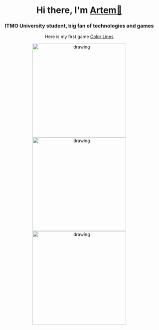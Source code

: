 <h1 align="center">Hi there, I'm <a href="https://t.me/temaaako" target="_blank">Artem🖖</a> </h1>
<h3 align="center">ITMO University student, big fan of technologies and games </h3>

<!--
**temaaako/temaaako** is a ✨ _special_ ✨ repository because its `README.md` (this file) appears on your GitHub profile.

Here are some ideas to get you started:

- 🔭 I’m currently working on ...
- 🌱 I’m currently learning ...
- 👯 I’m looking to collaborate on ...
- 🤔 I’m looking for help with ...
- 💬 Ask me about ...
- 📫 How to reach me: ...
- 😄 Pronouns: ...
- ⚡ Fun fact: ...
-->
<p align="center">Here is my first game <a href="https://apps.rustore.ru/app/com.TrickyBit.ColorLinesformyMom">Color Lines</a></p>
<p float="left" align="center">
 <img src="https://user-images.githubusercontent.com/58732845/198079471-f8eff07d-a738-4b7b-9407-3bf5a0e7e133.jpg" alt="drawing" width="300"/>
<img src="https://user-images.githubusercontent.com/58732845/198079536-e2eb3046-da8e-4fd5-a05e-f103ff7d79d5.jpg" alt="drawing" width="300"/>
 <img src="https://user-images.githubusercontent.com/58732845/198080537-d51f83d7-5a78-4779-ba1a-6d25c1de7faa.jpg" alt="drawing" width="300"/>
</p>



